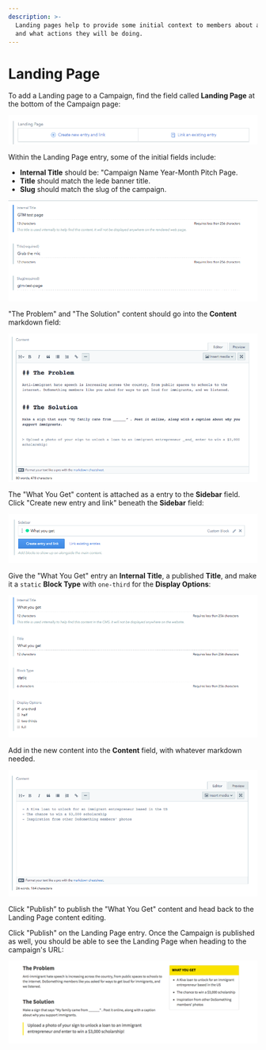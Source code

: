 ```yaml
---
description: >-
  Landing pages help to provide some initial context to members about a campaign
  and what actions they will be doing.
---
```


# Landing Page

To add a Landing page to a Campaign, find the field called **Landing Page** at the bottom of the Campaign page:

![Landing Page](../../.gitbook/assets/landing-page-field.png)

Within the Landing Page entry, some of the initial fields include:

- **Internal Title** should be: "Campaign Name Year-Month Pitch Page.
- **Title** should match the lede banner title.
- **Slug** should match the slug of the campaign.

![Title/Slug](../../.gitbook/assets/landing-page-data.png)

"The Problem" and "The Solution" content should go into the **Content** markdown field:

![Problem/Solution](../../.gitbook/assets/landing-page-content-field.png)

The "What You Get" content is attached as a entry to the **Sidebar** field. Click "Create new entry and link" beneath the **Sidebar** field:

![What you get](../../.gitbook/assets/what-you-get-sidebar-field.png)

Give the "What You Get" entry an **Internal Title**, a published **Title**, and make it a `static` **Block Type** with `one-third` for the **Display Options**:

![What you get data](../../.gitbook/assets/what-you-get-data.png)

Add in the new content into the **Content** field, with whatever markdown needed.

![What you get content](../../.gitbook/assets/what-you-get-content.png)

Click "Publish” to publish the "What You Get" content and head back to the Landing Page content editing.

Click "Publish" on the Landing Page entry. Once the Campaign is published as well, you should be able to see the Landing Page when heading to the campaign's URL:

![Rendered landing page output](../../.gitbook/assets/landing-page-rendered-output.png)
